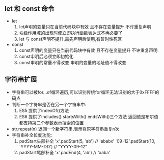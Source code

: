 ## let 和 const 命令
- let
    1.  let声明的变量只在当前代码块中有效 且不存在变量提升 不许重复声明
    2.  块级作用域的出现时使立即执行函数表达式不再必要了
    3.  let 与 const声明不提升,需先声明后使用,有暂时性死区
- const
    1.  const声明的变量只在当前代码块中有效 且不存在变量提升 不许重复声明
    2.  const申明后必须立即初始化
    3.  const申明的常量不得改变 申明的变量的地址值不得改变

## 字符串扩展
- 字符串可以被for...of循环遍历,可以识别传统for循环无法识别的大于0xFFFF的码点
- 判断一个字符串是否在另一个字符串中:
    1.  ES5 提供了indexOf()方法
    2.  ES6 提供了includes() startsWith() endsWith()三个方法  返回值是布尔值 都支持第二个参数表示搜索的位置
- str.repeat(n) 返回一个新字符串,表示将原字符串重复n次
- 字符串补全长度功能:
    1.  padStart头部补全 'x'.padStart(5, 'ab') // 'ababx' '09-12'.padStart(10, 'YYYY-MM-DD') // "YYYY-09-12"
    2.  padStart尾部补全 'x'.padEnd(4, 'ab') // 'xaba'
